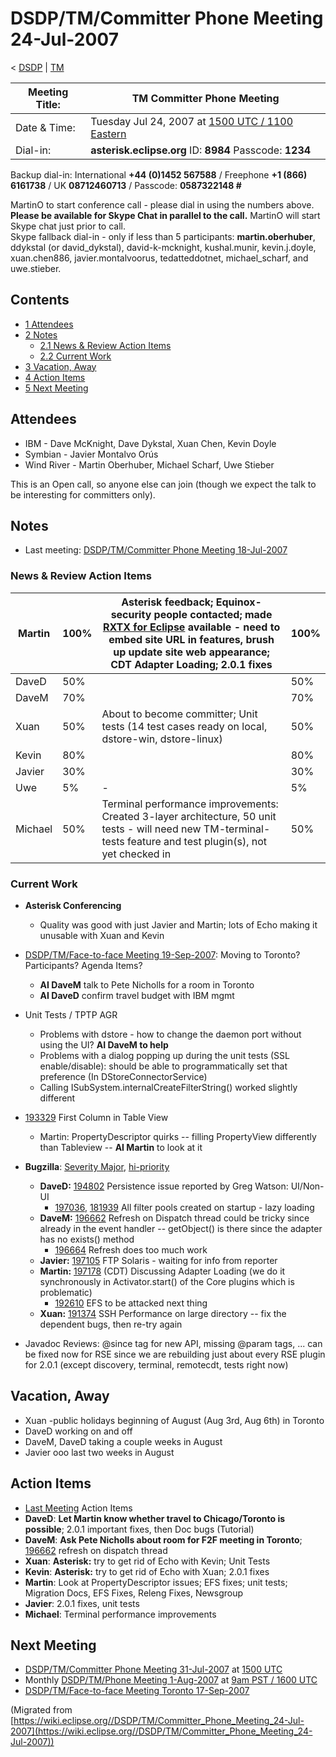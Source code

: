 

DSDP/TM/Committer Phone Meeting 24-Jul-2007
===========================================

< [DSDP](https://wiki.eclipse.org/DSDP "DSDP")‎ | [TM](./TM "DSDP/TM")

| Meeting Title: | **TM Committer Phone Meeting** |
| --- | --- |
| Date & Time: | Tuesday Jul 24, 2007 at [1500 UTC / 1100 Eastern](http://www.timeanddate.com/worldclock/meetingdetails.html?year=2007&month=7&day=24&hour=15&min=00&sec=0&p1=224&p2=159&p3=250&p4=136&p5=223&iv=1800) |
| Dial-in: | **asterisk.eclipse.org** ID: **8984** Passcode: **1234** |

Backup dial-in: International **+44 (0)1452 567588** / Freephone **+1 (866) 6161738** / UK **08712460713** / Passcode: **0587322148 #**

MartinO to start conference call - please dial in using the numbers above.  
**Please be available for Skype Chat in parallel to the call.** MartinO will start Skype chat just prior to call.  
Skype fallback dial-in - only if less than 5 participants: **martin.oberhuber**, ddykstal (or david\_dykstal), david-k-mcknight, kushal.munir, kevin.j.doyle, xuan.chen886, javier.montalvoorus, tedatteddotnet, michael\_scharf, and uwe.stieber.  

Contents
--------

*   [1 Attendees](#Attendees)
*   [2 Notes](#Notes)
    *   [2.1 News & Review Action Items](#News-.26-Review-Action-Items)
    *   [2.2 Current Work](#Current-Work)
*   [3 Vacation, Away](#Vacation.2C-Away)
*   [4 Action Items](#Action-Items)
*   [5 Next Meeting](#Next-Meeting)

Attendees
---------

*   IBM - Dave McKnight, Dave Dykstal, Xuan Chen, Kevin Doyle
*   Symbian - Javier Montalvo Orús
*   Wind River - Martin Oberhuber, Michael Scharf, Uwe Stieber

This is an Open call, so anyone else can join (though we expect the talk to be interesting for committers only).

Notes
-----

*   Last meeting: [DSDP/TM/Committer Phone Meeting 18-Jul-2007](./Committer_Phone_Meeting_18-Jul-2007 "DSDP/TM/Committer Phone Meeting 18-Jul-2007")

### News & Review Action Items

| Martin | 100% | Asterisk feedback; Equinox-security people contacted; made [RXTX for Eclipse](http://users.frii.com/jarvi/rxtx/eclipse/site.xml) available - need to embed site URL in features, brush up update site web appearance; CDT Adapter Loading; 2.0.1 fixes | 100% |
| --- | --- | --- | --- |
| DaveD | 50% |  | 50% |
| DaveM | 70% |  | 70% |
| Xuan | 50% | About to become committer; Unit tests (14 test cases ready on local, dstore-win, dstore-linux) | 50% |
| Kevin | 80% |  | 80% |
| Javier | 30% |  | 30% |
| Uwe | 5% | - | 5% |
| Michael | 50% | Terminal performance improvements: Created 3-layer architecture, 50 unit tests - will need new TM-terminal-tests feature and test plugin(s), not yet checked in | 50% |

### Current Work

*   **Asterisk Conferencing**
    *   Quality was good with just Javier and Martin; lots of Echo making it unusable with Xuan and Kevin

  

*   [DSDP/TM/Face-to-face Meeting 19-Sep-2007](./Face-to-face_Meeting_Toronto_17-Sep-2007 "DSDP/TM/Face-to-face Meeting 19-Sep-2007"): Moving to Toronto? Participants? Agenda Items?
    *   **AI DaveM** talk to Pete Nicholls for a room in Toronto
    *   **AI DaveD** confirm travel budget with IBM mgmt

  

*   Unit Tests / TPTP AGR
    *   Problems with dstore - how to change the daemon port without using the UI? **AI DaveM to help**
    *   Problems with a dialog popping up during the unit tests (SSL enable/disable): should be able to programmatically set that preference (In DStoreConnectorService)
    *   Calling ISubSystem.internalCreateFilterString() worked slightly different

*   [193329](https://bugs.eclipse.org/bugs/show_bug.cgi?id=193329) First Column in Table View
    *   Martin: PropertyDescriptor quirks -- filling PropertyView differently than Tableview -- **AI Martin** to look at it

*   **Bugzilla**: [Severity Major](https://bugs.eclipse.org/bugs/buglist.cgi?query_format=advanced&classification=DSDP&product=Target+Management&bug_status=UNCONFIRMED&bug_status=NEW&bug_status=ASSIGNED&bug_status=REOPENED&bug_severity=blocker&bug_severity=critical&bug_severity=major&cmdtype=doit), [hi-priority](https://bugs.eclipse.org/bugs/buglist.cgi?query_format=advanced&classification=DSDP&product=Target+Management&bug_status=UNCONFIRMED&bug_status=NEW&bug_status=ASSIGNED&bug_status=REOPENED&cmdtype=doit&field0-0-0=priority&type0-0-0=regexp&value0-0-0=P%5B12%5D&field0-0-1=bug_severity&type0-0-1=regexp&value0-0-1=blocker%7Ccritical%7Cmajor)
    *   **DaveD:** [194802](https://bugs.eclipse.org/bugs/show_bug.cgi?id=194802) Persistence issue reported by Greg Watson: UI/Non-UI
        *   [197036](https://bugs.eclipse.org/bugs/show_bug.cgi?id=197036), [181939](https://bugs.eclipse.org/bugs/show_bug.cgi?id=181939) All filter pools created on startup - lazy loading
    *   **DaveM:** [196662](https://bugs.eclipse.org/bugs/show_bug.cgi?id=196662) Refresh on Dispatch thread could be tricky since already in the event handler -- getObject() is there since the adapter has no exists() method
        *   [196664](https://bugs.eclipse.org/bugs/show_bug.cgi?id=196664) Refresh does too much work
    *   **Javier:** [197105](https://bugs.eclipse.org/bugs/show_bug.cgi?id=197105) FTP Solaris - waiting for info from reporter
    *   **Martin:** [197178](https://bugs.eclipse.org/bugs/show_bug.cgi?id=197178) (CDT) Discussing Adapter Loading (we do it synchronously in Activator.start() of the Core plugins which is problematic)
        *   [192610](https://bugs.eclipse.org/bugs/show_bug.cgi?id=192610) EFS to be attacked next thing
    *   **Xuan:** [191374](https://bugs.eclipse.org/bugs/show_bug.cgi?id=191374) SSH Performance on large directory -- fix the dependent bugs, then re-try again

  

*   Javadoc Reviews: @since tag for new API, missing @param tags, ... can be fixed now for RSE since we are rebuilding just about every RSE plugin for 2.0.1 (except discovery, terminal, remotecdt, tests right now)

Vacation, Away
--------------

*   Xuan -public holidays beginning of August (Aug 3rd, Aug 6th) in Toronto
*   DaveD working on and off
*   DaveM, DaveD taking a couple weeks in August
*   Javier ooo last two weeks in August

Action Items
------------

*   [Last Meeting](./Committer_Phone_Meeting_18-Jul-2007#Action_Items "DSDP/TM/Committer Phone Meeting 18-Jul-2007") Action Items
*   **DaveD**: **Let Martin know whether travel to Chicago/Toronto is possible**; 2.0.1 important fixes, then Doc bugs (Tutorial)
*   **DaveM**: **Ask Pete Nicholls about room for F2F meeting in Toronto**; [196662](https://bugs.eclipse.org/bugs/show_bug.cgi?id=196662) refresh on dispatch thread
*   **Xuan**: **Asterisk:** try to get rid of Echo with Kevin; Unit Tests
*   **Kevin**: **Asterisk:** try to get rid of Echo with Xuan; 2.0.1 fixes
*   **Martin**: Look at PropertyDescriptor issues; EFS fixes; unit tests; Migration Docs, EFS Fixes, Releng Fixes, Newsgroup
*   **Javier**: 2.0.1 fixes, unit tests
*   **Michael**: Terminal performance improvements

Next Meeting
------------

*   [DSDP/TM/Committer Phone Meeting 31-Jul-2007](./Committer_Phone_Meeting_31-Jul-2007 "DSDP/TM/Committer Phone Meeting 31-Jul-2007") at [1500 UTC](http://www.timeanddate.com/worldclock/meetingdetails.html?year=2007&month=7&day=31&hour=15&min=00&sec=0&p1=224&p2=159&p3=250&p4=136&p5=223&iv=1800)
*   Monthly [DSDP/TM/Phone Meeting 1-Aug-2007](./Phone_Meeting_1-Aug-2007 "DSDP/TM/Phone Meeting 1-Aug-2007") at [9am PST / 1600 UTC](http://www.timeanddate.com/worldclock/fixedtime.html?month=8&day=1&year=2007&hour=16&min=00&sec=0&p1=0)
*   [DSDP/TM/Face-to-face Meeting Toronto 17-Sep-2007](./Face-to-face_Meeting_Toronto_17-Sep-2007 "DSDP/TM/Face-to-face Meeting Toronto 17-Sep-2007")


(Migrated from [https://wiki.eclipse.org//DSDP/TM/Committer_Phone_Meeting_24-Jul-2007](https://wiki.eclipse.org//DSDP/TM/Committer_Phone_Meeting_24-Jul-2007))